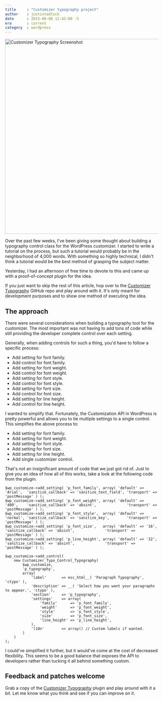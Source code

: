 ```yaml
---
title     : "Customizer typography project"
author    : justintadlock
date      : 2015-06-08 11:42:00 -5
era       : current
category  : wordpress
---
```


<img src="http://justintadlock.com/blog/wp-content/uploads/2015/06/customize-typography-screen.png" alt="Customizer Typography Screenshot" width="1154" height="640" class="aligncenter size-full wp-image-7225" />

Over the past few weeks, I've been giving some thought about building a typography control class for the WordPress customizer.  I started to write a tutorial on the process, but such a tutorial would probably be in the neighborhood of 4,000 words.  With something so highly technical, I didn't think a tutorial would be the best method of grasping the subject matter.

Yesterday, I had an afternoon of free time to devote to this and came up with a proof-of-concept plugin for the idea.

If you just want to skip the rest of this article, hop over to the [Customizer Typography](https://github.com/justintadlock/customizer-typography) GitHub repo and play around with it.  It's only meant for development purposes and to show one method of executing the idea.

## The approach

There were several considerations when building a typography tool for the customizer.  The most important was not having to add tons of code while still providing the developer complete control over each setting.

Generally, when adding controls for such a thing, you'd have to follow a specific process:

* Add setting for font family.
* Add control for font family.
* Add setting for font weight.
* Add control for font weight.
* Add setting for font style.
* Add control for font style.
* Add setting for font size.
* Add control for font size.
* Add setting for line height.
* Add control for line height.

I wanted to simplify that.  Fortunately, the Customization API in WordPress is pretty powerful and allows you to tie multiple settings to a single control.  This simplifies the above process to:

* Add setting for font family.
* Add setting for font weight.
* Add setting for font style.
* Add setting for font size.
* Add setting for line height.
* Add single customizer control.

That's not an insignificant amount of code that we just got rid of.  Just to give you an idea of how all of this works, take a look at the following code from the plugin.

```
$wp_customize->add_setting( 'p_font_family', array( 'default' => 'Arial',  'sanitize_callback' => 'sanitize_text_field', 'transport' => 'postMessage' ) );
$wp_customize->add_setting( 'p_font_weight', array( 'default' => '400',    'sanitize_callback' => 'absint',              'transport' => 'postMessage' ) );
$wp_customize->add_setting( 'p_font_style',  array( 'default' => 'normal', 'sanitize_callback' => 'sanitize_key',        'transport' => 'postMessage' ) );
$wp_customize->add_setting( 'p_font_size',   array( 'default' => '16',     'sanitize_callback' => 'absint',              'transport' => 'postMessage' ) );
$wp_customize->add_setting( 'p_line_height', array( 'default' => '32',     'sanitize_callback' => 'absint',              'transport' => 'postMessage' ) );

$wp_customize->add_control(
	new Customizer_Typo_Control_Typography(
		$wp_customize,
		'p_typography',
		array(
			'label'       => esc_html__( 'Paragraph Typography', 'ctypo' ),
			'description' => __( 'Select how you want your paragraphs to appear.', 'ctypo' ),
			'section'     => 'p_typography',
			'settings'    => array(
				'family'      => 'p_font_family',
				'weight'      => 'p_font_weight',
				'style'       => 'p_font_style',
				'size'        => 'p_font_size',
				'line_height' => 'p_line_height',
			),
			'l10n'        => array() // Custom labels if wanted.
		)
	)
);
```

I could've simplified it further, but it would've come at the cost of decreased flexibility.  This seems to be a good balance that exposes the API to developers rather than tucking it all behind something custom.

## Feedback and patches welcome

Grab a copy of the [Customizer Typography](https://github.com/justintadlock/customizer-typography) plugin and play around with it a bit.  Let me know what you think and see if you can improve on it.
